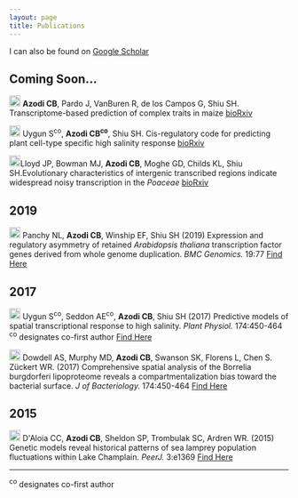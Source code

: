 ```yaml
---
layout: page
title: Publications
---
```


I can also be found on [Google Scholar](https://scholar.google.com/citations?user=JBAP86YAAAAJ&hl=en)

## Coming Soon...

<img src="../img/pubs/preprint.png" height="20px"> **Azodi CB**, Pardo J, VanBuren R, de los Campos G, Shiu SH. Transcriptome-based prediction of complex traits in maize [bioRxiv](https://www.biorxiv.org/content/10.1101/587121v1) 

<img src="../img/pubs/preprint.png" height="20px"> Uygun S<sup>co</sup>, **Azodi CB<sup>co</sup>**, Shiu SH. Cis-regulatory code for predicting plant cell-type specific high salinity response [bioRxiv](https://doi.org/10.1101/466326) 

<img src="../img/pubs/preprint.png" height="20px">Lloyd JP, Bowman MJ, **Azodi CB**, Moghe GD, Childs KL, Shiu SH.Evolutionary characteristics of intergenic transcribed regions indicate widespread noisy transcription in the *Poaceae* [bioRxiv](https://doi.org/10.1101/440933)




## 2019

<img src="../img/pubs/journal-article.png" height="20px"> Panchy NL, **Azodi CB**, Winship EF, Shiu SH (2019) Expression and regulatory asymmetry of retained *Arabidopsis thaliana* transcription factor genes derived from whole genome duplication. *BMC Genomics.* 19:77 [Find Here](https://bmcevolbiol.biomedcentral.com/articles/10.1186/s12862-019-1398-z)

## 2017

<img src="../img/pubs/journal-article.png" height="20px"> Uygun S<sup>co</sup>, Seddon AE<sup>co</sup>, **Azodi CB**, Shiu SH (2017) Predictive models of spatial transcriptional response to high salinity. *Plant Physiol.* 174:450-464 <sup>co</sup> designates co-first author [Find Here](http://www.plantphysiol.org/content/174/1/450)

<img src="../img/pubs/journal-article.png" height="20px"> Dowdell AS, Murphy MD, **Azodi CB**, Swanson SK, Florens L, Chen S. Zückert WR. (2017) Comprehensive spatial analysis of the Borrelia burgdorferi lipoproteome reveals a compartmentalization bias toward the bacterial surface. *J of Bacteriology.* 174:450-464 [Find Here](https://jb.asm.org/content/jb/early/2017/01/05/JB.00658-16.full.pdf)

## 2015

<img src="../img/pubs/journal-article.png" height="20px"> D'Aloia CC, **Azodi CB**, Sheldon SP, Trombulak SC, Ardren WR. (2015) Genetic models reveal historical patterns of sea lamprey population fluctuations within Lake Champlain. *PeerJ.* 3:e1369 [Find Here](https://peerj.com/articles/1369/)


_______________

<sup>co</sup> designates co-first author